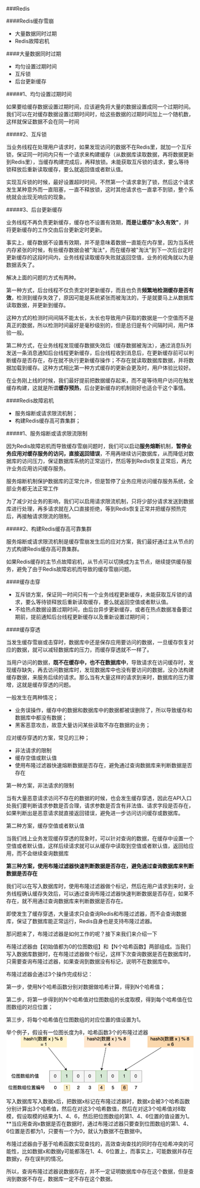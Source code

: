 ###Redis

####Redis缓存雪崩

- 大量数据同时过期
- Redis故障宕机

####大量数据同时过期

- 均匀设置过期时间
- 互斥锁
- 后台更新缓存

#####1、均匀设置过期时间

如果要给缓存数据设置过期时间，应该避免将大量的数据设置成同一个过期时间。我们可以在对缓存数据设置过期时间时，给这些数据的过期时间加上一个随机数，这样就保证数据不会在同一时间

#####2、互斥锁

当业务线程在处理用户请求时，如果发现访问的数据不在Redis里，就加一个互斥锁，保证同一时间内只有一个请求来构建缓存（从数据库读取数据，再将数据更新到Redis里），当缓存构建完成后，再释放锁。未能获取互斥锁的请求，要么等待锁释放后重新读取缓存，要么就返回值或者默认值。

实现互斥锁的时候，最好设置超时时间，不然第一个请求拿到了锁，然后这个请求发生某种意外而一直阻塞，一直不释放锁，这时其他请求也一直拿不到锁，整个系统就会出现无响应的现象。

#####3、后台更新缓存

业务线程不再负责更新缓存，缓存也不设置有效期，**而是让缓存"永久有效"**，并将更新缓存的工作交由后台更新定时更新。

事实上，缓存数据不设置有效期，并不是意味着数据一直能在内存里，因为当系统内存紧张的时候，有些缓存数据会被"淘汰"，而在缓存被"淘汰"到下一次后台定时更新缓存的这段时间内，业务线程读取缓存失败就返回空值，业务的视角就以为是数据丢失了。

解决上面的问题的方式有两种。

第一种方式，后台线程不仅负责定时更新缓存，而且也负责**频繁地检测缓存是否有效**，检测到缓存失效了，原因可能是系统紧张而被淘汰的，于是就要马上从数据库读取数据，并更新到缓存。

这种方式的检测时间间隔不能太长，太长也导致用户获取的数据是一个空值而不是真正的数据，所以检测时间最好是毫秒级别的，但是总归是有个间隔时间，用户体验一般。

第二种方式，在业务线程发现缓存数据失效后（缓存数据被淘汰），通过消息队列发送一条消息通知后台线程更新缓存，后台线程收到消息后，在更新缓存前可以判断缓存是否存在，存在就不执行更新缓存操作；不存在就读取数据库数据，并将数据加载到缓存。这种方式相比第一种方式缓存的更新会更及时，用户体验比较好。

在业务刚上线的时候，我们最好提前把数据缓存起来，而不是等待用户访问在触发缓存构建，这就是所谓**缓存预热**，后台更新缓存的机制刚好也适合干这个事情。

####Redis故障宕机

- 服务熔断或请求限流机制；
- 构建Redis缓存高可靠集群；

#####1、服务熔断或请求限流限制

因为Redis故障宕机而导致缓存雪崩问题时，我们可以启动**服务熔断**机制，**暂停业务应用对缓存服务的访问，直接返回错误**，不用再继续访问数据库，从而降低对数据库的访问压力，保证数据库系统的正常运行，然后等到Redis恢复正常后，再允许业务应用访问缓存服务。

服务熔断机制保护数据库的正常允许，但是暂停了业务应用访问缓存服务系统，全部业务都无法正常工作

为了减少对业务的影响，我们可以启用请求限流机制，只将少部分请求发送到数据库进行处理，再多请求就在入口直接拒绝，等到Redis恢复正常并把缓存预热完后，再接触请求限流的限制。

#####2、构建Redis缓存高可靠集群

服务熔断或请求限流机制是缓存雪崩发生后的应对方案，我们最好通过主从节点的方式构建Redis缓存高可靠集群。

如果Redis缓存的主节点故障宕机，从节点可以切换成为主节点，继续提供缓存服务，避免了由于Redis故障宕机而导致的缓存雪崩问题。

####缓存击穿

- 互斥锁方案，保证同一时间只有一个业务线程更新缓存，未能获取互斥锁的请求，要么等待锁释放后重新读取缓存，要么就返回空值或者默认值。
- 不给热点数据设置过期时间，由后台异步更新缓存，或者在热点数据准备要过期前，提前通知后台线程更新缓存以及重新设置过期时间；


####缓存穿透

当发生缓存雪崩或击穿时，数据库中还是保存应用要访问的数据，一旦缓存恢复对应的数据，就可以减轻数据库的压力，而缓存穿透就不一样了。

当用户访问的数据，**既不在缓存中，也不在数据库中**，导致请求在访问缓存时，发现缓存缺失，再去访问数据库时，发现数据库中也没有要访问的数据，没办法构建缓存数据，来服务后续的请求。那么当有大量这样的请求到来时，数据库的压力骤增，这就是缓存穿透的问题。

一般发生在两种情况；

- 业务误操作，缓存中的数据和数据库中的数据都被误删除了，所以导致缓存和数据库中都没有数据；
- 黑客恶意攻击，故意大量访问某些读取不存在数据的业务；

应对缓存穿透的方案，常见的三种；

- 非法请求的限制
- 缓存空值或默认值
- 使用布隆过滤器快速熔断数据是否存在，避免通过查询数据库来判断数据是否存在


第一种方案，非法请求的限制

当有大量恶意请求访问不存在的数据的时候，也会发生缓存穿透，因此在API入口处我们要判断请求参数是否合理，请求参数是否含有非法值、请求字段是否存在，如果判断出是恶意请求就直接返回错误，避免进一步访问访问缓存或数据库。

第二种方案，缓存空值或者默认值

当我们线上业务发现缓存穿透的现象时，可以针对查询的数据，在缓存中设置一个空值或者默认值，这样后续请求就可以从缓存中读取到空值或者默认值，返回给应用，而不会继续查询数据库

**第三种方案，使用布隆过滤器快速判断数据是否存在，避免通过查询数据库来判断数据是否存在**

我们可以在写入数据库时，使用布隆过滤器做个标记，然后在用户请求到来时，业务线程确认缓存失效后，可以通过查询布隆过滤器快速判断数据是否存在，如果不存在，就不用通过查询数据库来判断数据是否存在。


即使发生了缓存穿透，大量请求只会查询Redis和布隆过滤器，而不会查询数据库，保证了数据库能正常运行，Redis自身也是支持布隆过滤器。

那问题来了，布隆过滤器是如何工作的呢？接下来我们来介绍一下

布隆过滤器由【初始值都为0的位图数组】和【N个哈希函数】两部组成。当我们写入数据库数据时，在布隆过滤器做个标记，这样下次查询数据是否在数据库时，只需要查询布隆过滤器，如果查询到数据没有标记，说明不在数据库中。


布隆过滤器会通过3个操作完成标记：

第一步，使用N个哈希函数分别对数据做哈希计算，得到N个哈希值；

第二步，将第一步得到的N个哈希值对位图数组的长度取模，得到每个哈希值在位图数组的对应位置；

第三步，将每个哈希值在位图数组的对应位置的值设置为1。


举个例子，假设有一位图长度为8，哈希函数3个的布隆过滤器
![布隆过滤器](Bloom_Filter.png)

写入数据库写入数据x后，把数据x标记在布隆过滤器时，数据x会被3个哈希函数分别计算出3个哈希值，然后在对这3个哈希数值，然后在对这3个哈希值对8取模，假设取模的结果为1、4、6，然后把位图数组的第1、4、6位置的值设置为1。**当应用查询x数据是否在数据时，通过布隆过滤器只要查到位图数组的第1、4、6位置是否都为1，只要有一个为0，就认为数据不在数据中。

布隆过滤器由于基于哈希函数实现查找的，高效查询查找的同时存在哈希冲突的可能性，比如数据x和数据y可能都落在1、4、6位置上，而事实上，可能数据并存在数据y，存在误判的情况。

所以，查询布隆过滤器说数据存在，并不一定证明数据库中存在这个数据，但是查询到数据不存在，数据库一定不存在这个数据。


